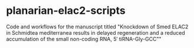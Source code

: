 # planarian-elac2-scripts
Code and workflows for the manuscript titled "Knockdown of Smed ELAC2 in Schmidtea mediterranea results in delayed regeneration and a reduced accumulation of the small non-coding RNA, 5′ tiRNA-Gly-GCC""
